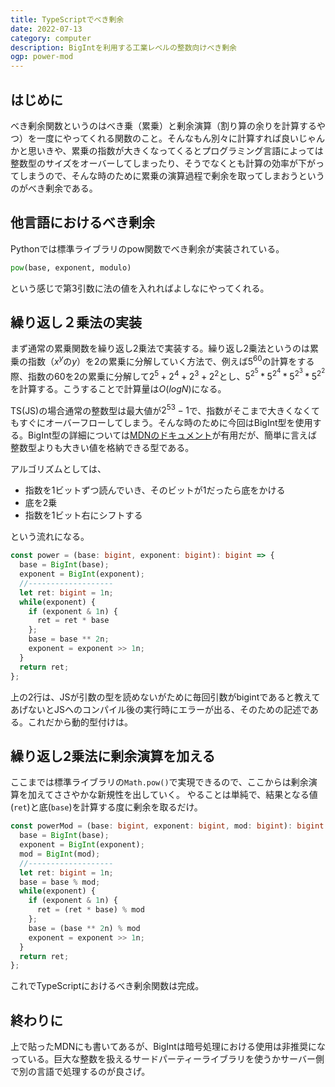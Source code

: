 ```yaml
---
title: TypeScriptでべき剰余
date: 2022-07-13
category: computer
description: BigIntを利用する工業レベルの整数向けべき剰余
ogp: power-mod
---
```

## はじめに
べき剰余関数というのはべき乗（累乗）と剰余演算（割り算の余りを計算するやつ）を一度にやってくれる関数のこと。そんなもん別々に計算すれば良いじゃんかと思いきや、累乗の指数が大きくなってくるとプログラミング言語によっては整数型のサイズをオーバーしてしまったり、そうでなくとも計算の効率が下がってしまうので、そんな時のために累乗の演算過程で剰余を取ってしまおうというのがべき剰余である。

## 他言語におけるべき剰余
Pythonでは標準ライブラリのpow関数でべき剰余が実装されている。

```python
pow(base, exponent, modulo)
```

という感じで第3引数に法の値を入れればよしなにやってくれる。

## 繰り返し２乗法の実装
まず通常の累乗関数を繰り返し2乗法で実装する。繰り返し2乗法というのは累乗の指数（$x^y$の$y$）を2の累乗に分解していく方法で、例えば$5^{60}$の計算をする際、指数の60を2の累乗に分解して$2^5+2^4+2^3+2^2$とし、$5^{2^5}*5^{2^4}*5^{2^3}*5^{2^2}$を計算する。こうすることで計算量は$O(logN)$になる。

TS(JS)の場合通常の整数型は最大値が$2^53 - 1$で、指数がそこまで大きくなくてもすぐにオーバーフローしてしまう。そんな時のために今回はBigInt型を使用する。BigInt型の詳細については[MDNのドキュメント](https://developer.mozilla.org/en-US/docs/Web/JavaScript/Reference/Global_Objects/BigInt)が有用だが、簡単に言えば整数型よりも大きい値を格納できる型である。

アルゴリズムとしては、
- 指数を1ビットずつ読んでいき、そのビットが1だったら底をかける
- 底を2乗
- 指数を1ビット右にシフトする

という流れになる。

```typescript
const power = (base: bigint, exponent: bigint): bigint => {
  base = BigInt(base);
  exponent = BigInt(exponent);
  //-------------------
  let ret: bigint = 1n;
  while(exponent) {
    if (exponent & 1n) {
      ret = ret * base
    };
    base = base ** 2n;
    exponent = exponent >> 1n;
  }
  return ret;
};
```
上の2行は、JSが引数の型を読めないがために毎回引数がbigintであると教えてあげないとJSへのコンパイル後の実行時にエラーが出る、そのための記述である。これだから動的型付けは。

## 繰り返し2乗法に剰余演算を加える
ここまでは標準ライブラリの`Math.pow()`で実現できるので、ここからは剰余演算を加えてささやかな新規性を出していく。
やることは単純で、結果となる値(`ret`)と底(`base`)を計算する度に剰余を取るだけ。

```typescript
const powerMod = (base: bigint, exponent: bigint, mod: bigint): bigint => {
  base = BigInt(base);
  exponent = BigInt(exponent);
  mod = BigInt(mod);
  //-------------------
  let ret: bigint = 1n;
  base = base % mod;
  while(exponent) {
    if (exponent & 1n) {
      ret = (ret * base) % mod
    };
    base = (base ** 2n) % mod
    exponent = exponent >> 1n;
  }
  return ret;
};
```
これでTypeScriptにおけるべき剰余関数は完成。

## 終わりに
上で貼ったMDNにも書いてあるが、BigIntは暗号処理における使用は非推奨になっている。巨大な整数を扱えるサードパーティーライブラリを使うかサーバー側で別の言語で処理するのが良さげ。

